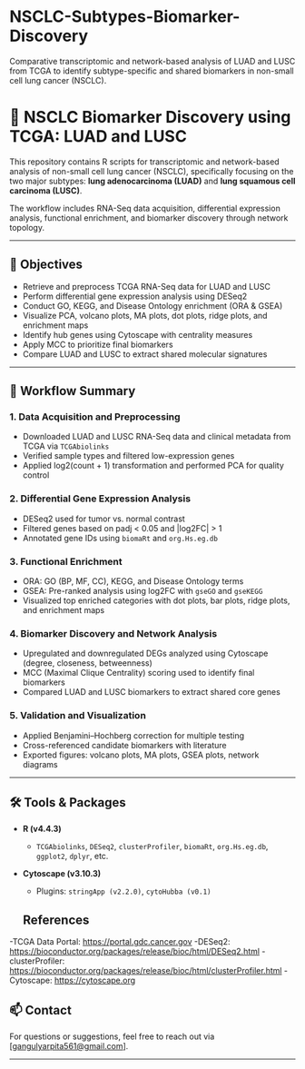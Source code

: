 # NSCLC-Subtypes-Biomarker-Discovery
Comparative transcriptomic and network-based analysis of LUAD and LUSC from TCGA to identify subtype-specific and shared biomarkers in non-small cell lung cancer (NSCLC).
# 🧬 NSCLC Biomarker Discovery using TCGA: LUAD and LUSC

This repository contains R scripts for transcriptomic and network-based analysis of non-small cell lung cancer (NSCLC), specifically focusing on the two major subtypes: **lung adenocarcinoma (LUAD)** and **lung squamous cell carcinoma (LUSC)**.

The workflow includes RNA-Seq data acquisition, differential expression analysis, functional enrichment, and biomarker discovery through network topology.

---

## 📌 Objectives

- Retrieve and preprocess TCGA RNA-Seq data for LUAD and LUSC  
- Perform differential gene expression analysis using DESeq2  
- Conduct GO, KEGG, and Disease Ontology enrichment (ORA & GSEA)  
- Visualize PCA, volcano plots, MA plots, dot plots, ridge plots, and enrichment maps  
- Identify hub genes using Cytoscape with centrality measures  
- Apply MCC to prioritize final biomarkers  
- Compare LUAD and LUSC to extract shared molecular signatures

---

## 🧪 Workflow Summary

### 1. **Data Acquisition and Preprocessing**
- Downloaded LUAD and LUSC RNA-Seq data and clinical metadata from TCGA via `TCGAbiolinks`
- Verified sample types and filtered low-expression genes
- Applied log2(count + 1) transformation and performed PCA for quality control

### 2. **Differential Gene Expression Analysis**
- DESeq2 used for tumor vs. normal contrast
- Filtered genes based on padj < 0.05 and |log2FC| > 1
- Annotated gene IDs using `biomaRt` and `org.Hs.eg.db`

### 3. **Functional Enrichment**
- ORA: GO (BP, MF, CC), KEGG, and Disease Ontology terms
- GSEA: Pre-ranked analysis using log2FC with `gseGO` and `gseKEGG`
- Visualized top enriched categories with dot plots, bar plots, ridge plots, and enrichment maps

### 4. **Biomarker Discovery and Network Analysis**
- Upregulated and downregulated DEGs analyzed using Cytoscape (degree, closeness, betweenness)
- MCC (Maximal Clique Centrality) scoring used to identify final biomarkers
- Compared LUAD and LUSC biomarkers to extract shared core genes

### 5. **Validation and Visualization**
- Applied Benjamini–Hochberg correction for multiple testing
- Cross-referenced candidate biomarkers with literature
- Exported figures: volcano plots, MA plots, GSEA plots, network diagrams

---

## 🛠️ Tools & Packages

- **R (v4.4.3)**  
  - `TCGAbiolinks`, `DESeq2`, `clusterProfiler`, `biomaRt`, `org.Hs.eg.db`, `ggplot2`, `dplyr`, etc.  
- **Cytoscape (v3.10.3)**  
  - Plugins: `stringApp (v2.2.0)`, `cytoHubba (v0.1)`

  ## References
-TCGA Data Portal: https://portal.gdc.cancer.gov
-DESeq2: https://bioconductor.org/packages/release/bioc/html/DESeq2.html
-clusterProfiler: https://bioconductor.org/packages/release/bioc/html/clusterProfiler.html
-Cytoscape: https://cytoscape.org
  
## 📫 Contact

For questions or suggestions, feel free to reach out via [gangulyarpita561@gmail.com].

---

